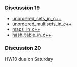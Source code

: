 ### Discussion 19 
- [unordered_sets_in_c++](https://github.com/nikunjsanghai/Intermediate_Programming_Cplusplus/blob/main/Week10/unordered_set_in_STL.md)
- [unordered_multisets_in_c++](https://github.com/nikunjsanghai/Intermediate_Programming_Cplusplus/blob/main/Week10/unordered_multiset_in_STL.md)
- [maps_in_c++](https://github.com/nikunjsanghai/Intermediate_Programming_Cplusplus/blob/main/Week10/Map_in_STL.md)
- [hash_table_in_c++]()
### Discussion 20

HW10 due on Saturday 
